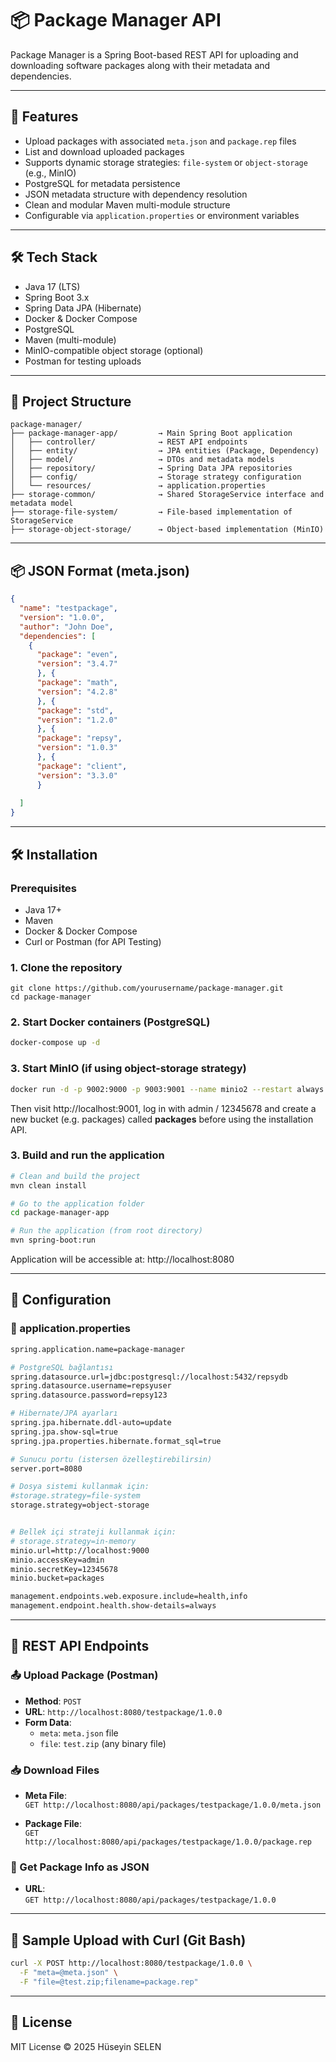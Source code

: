 # 📦 Package Manager API

Package Manager is a Spring Boot-based REST API for uploading and downloading software packages along with their metadata and dependencies.

---

## 🚀 Features

- Upload packages with associated `meta.json` and `package.rep` files
- List and download uploaded packages
- Supports dynamic storage strategies: `file-system` or `object-storage` (e.g., MinIO)
- PostgreSQL for metadata persistence
- JSON metadata structure with dependency resolution
- Clean and modular Maven multi-module structure
- Configurable via `application.properties` or environment variables

---

## 🛠️ Tech Stack

- Java 17 (LTS)
- Spring Boot 3.x
- Spring Data JPA (Hibernate)
- Docker & Docker Compose
- PostgreSQL
- Maven (multi-module)
- MinIO-compatible object storage (optional)
- Postman for testing uploads

---

## 📁 Project Structure

```text
package-manager/
├── package-manager-app/         → Main Spring Boot application
│   ├── controller/              → REST API endpoints
│   ├── entity/                  → JPA entities (Package, Dependency)
│   ├── model/                   → DTOs and metadata models
│   ├── repository/              → Spring Data JPA repositories
│   ├── config/                  → Storage strategy configuration
│   └── resources/               → application.properties
├── storage-common/              → Shared StorageService interface and metadata model
├── storage-file-system/         → File-based implementation of StorageService
├── storage-object-storage/      → Object-based implementation (MinIO)
```

---

## 📦 JSON Format (meta.json)

```json
{
  "name": "testpackage",
  "version": "1.0.0",
  "author": "John Doe",
  "dependencies": [
    {
      "package": "even",
      "version": "3.4.7"
      }, {
      "package": "math",
      "version": "4.2.8"
      }, {
      "package": "std",
      "version": "1.2.0"
      }, {
      "package": "repsy",
      "version": "1.0.3"
      }, {
      "package": "client",
      "version": "3.3.0"
      }
      
  ]
}
```

---

## 🛠️ Installation

### Prerequisites

- Java 17+
- Maven
- Docker & Docker Compose
- Curl or Postman (for API Testing)

### 1. Clone the repository

```text
git clone https://github.com/yourusername/package-manager.git
cd package-manager
```

### 2. Start Docker containers (PostgreSQL)

```bash
docker-compose up -d
```

### 3. Start MinIO (if using object-storage strategy)

```bash
docker run -d -p 9002:9000 -p 9003:9001 --name minio2 --restart always -e "MINIO_ROOT_USER=admin" -e "MINIO_ROOT_PASSWORD=12345678" quay.io/minio/minio server /data --console-address ":9003"
```

Then visit http://localhost:9001, log in with admin / 12345678 and create a new bucket (e.g. packages) called **packages** before using the installation API.

### 3. Build and run the application

```bash
# Clean and build the project
mvn clean install
```

```bash
# Go to the application folder
cd package-manager-app
```

```bash
# Run the application (from root directory)
mvn spring-boot:run 
```

Application will be accessible at: http://localhost:8080

---

## 🧰 Configuration

### 🔧 application.properties

```bash
spring.application.name=package-manager

# PostgreSQL bağlantısı
spring.datasource.url=jdbc:postgresql://localhost:5432/repsydb
spring.datasource.username=repsyuser
spring.datasource.password=repsy123

# Hibernate/JPA ayarları
spring.jpa.hibernate.ddl-auto=update
spring.jpa.show-sql=true
spring.jpa.properties.hibernate.format_sql=true

# Sunucu portu (istersen özelleştirebilirsin)
server.port=8080

# Dosya sistemi kullanmak için:
#storage.strategy=file-system
storage.strategy=object-storage


# Bellek içi strateji kullanmak için:
# storage.strategy=in-memory
minio.url=http://localhost:9000
minio.accessKey=admin
minio.secretKey=12345678
minio.bucket=packages

management.endpoints.web.exposure.include=health,info
management.endpoint.health.show-details=always
```

---

## 🧪 REST API Endpoints

### 📤 Upload Package (Postman)

- **Method**: `POST`
- **URL**: `http://localhost:8080/testpackage/1.0.0`
- **Form Data**:
  - `meta`: `meta.json` file
  - `file`: `test.zip` (any binary file)

### 📥 Download Files

- **Meta File**:  
  `GET http://localhost:8080/api/packages/testpackage/1.0.0/meta.json`

- **Package File**:  
  `GET http://localhost:8080/api/packages/testpackage/1.0.0/package.rep`

### 📄 Get Package Info as JSON

- **URL**:  
  `GET http://localhost:8080/api/packages/testpackage/1.0.0`

---

## 🧪 Sample Upload with Curl (Git Bash)

```bash
curl -X POST http://localhost:8080/testpackage/1.0.0 \
  -F "meta=@meta.json" \
  -F "file=@test.zip;filename=package.rep"
```

---

## 📄 License

MIT License © 2025 Hüseyin SELEN
